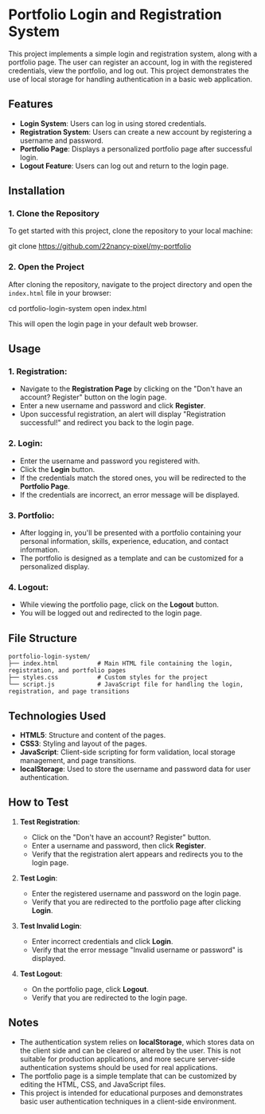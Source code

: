 # Portfolio Login and Registration System

This project implements a simple login and registration system, along with a portfolio page. The user can register an account, log in with the registered credentials, view the portfolio, and log out. This project demonstrates the use of local storage for handling authentication in a basic web application.

## Features

- **Login System**: Users can log in using stored credentials.
- **Registration System**: Users can create a new account by registering a username and password.
- **Portfolio Page**: Displays a personalized portfolio page after successful login.
- **Logout Feature**: Users can log out and return to the login page.

## Installation

### 1. Clone the Repository

To get started with this project, clone the repository to your local machine:


git clone https://github.com/22nancy-pixel/my-portfolio


### 2. Open the Project

After cloning the repository, navigate to the project directory and open the `index.html` file in your browser:

cd portfolio-login-system
open index.html


This will open the login page in your default web browser.

## Usage

### 1. **Registration**:
- Navigate to the **Registration Page** by clicking on the "Don't have an account? Register" button on the login page.
- Enter a new username and password and click **Register**.
- Upon successful registration, an alert will display "Registration successful!" and redirect you back to the login page.

### 2. **Login**:
- Enter the username and password you registered with.
- Click the **Login** button.
- If the credentials match the stored ones, you will be redirected to the **Portfolio Page**.
- If the credentials are incorrect, an error message will be displayed.

### 3. **Portfolio**:
- After logging in, you'll be presented with a portfolio containing your personal information, skills, experience, education, and contact information.
- The portfolio is designed as a template and can be customized for a personalized display.

### 4. **Logout**:
- While viewing the portfolio page, click on the **Logout** button.
- You will be logged out and redirected to the login page.

## File Structure

```
portfolio-login-system/
├── index.html           # Main HTML file containing the login, registration, and portfolio pages
├── styles.css           # Custom styles for the project
└── script.js            # JavaScript file for handling the login, registration, and page transitions
```

## Technologies Used

- **HTML5**: Structure and content of the pages.
- **CSS3**: Styling and layout of the pages.
- **JavaScript**: Client-side scripting for form validation, local storage management, and page transitions.
- **localStorage**: Used to store the username and password data for user authentication.

## How to Test

1. **Test Registration**:
   - Click on the "Don't have an account? Register" button.
   - Enter a username and password, then click **Register**.
   - Verify that the registration alert appears and redirects you to the login page.

2. **Test Login**:
   - Enter the registered username and password on the login page.
   - Verify that you are redirected to the portfolio page after clicking **Login**.

3. **Test Invalid Login**:
   - Enter incorrect credentials and click **Login**.
   - Verify that the error message "Invalid username or password" is displayed.

4. **Test Logout**:
   - On the portfolio page, click **Logout**.
   - Verify that you are redirected to the login page.

## Notes

- The authentication system relies on **localStorage**, which stores data on the client side and can be cleared or altered by the user. This is not suitable for production applications, and more secure server-side authentication systems should be used for real applications.
- The portfolio page is a simple template that can be customized by editing the HTML, CSS, and JavaScript files.
- This project is intended for educational purposes and demonstrates basic user authentication techniques in a client-side environment.


